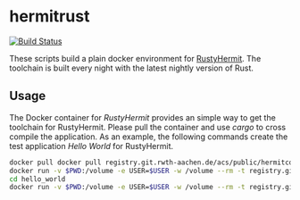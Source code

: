 # hermitrust
[![Build Status](https://git.rwth-aachen.de/acs/public/hermitcore/hermitrust/badges/master/pipeline.svg)](https://git.rwth-aachen.de/acs/public/hermitcore/hermitrust/pipelines)

These scripts build a plain docker environment for  [RustyHermit](https://github.com/hermitcore/libhermit-rs).
The toolchain is built every night with the latest nightly version of Rust.

## Usage

The Docker container for *RustyHermit* provides an simple way to get the toolchain for RustyHermit.
Please pull the container and use *cargo* to cross compile the application.
As an example, the following commands create the test application *Hello World* for RustyHermit.

```sh
docker pull docker pull registry.git.rwth-aachen.de/acs/public/hermitcore/hermitrust:latest
docker run -v $PWD:/volume -e USER=$USER -w /volume --rm -t registry.git.rwth-aachen.de/acs/public/hermitcore/hermitrust cargo new hello_world --bin
cd hello_world
docker run -v $PWD:/volume -e USER=$USER -w /volume --rm -t registry.git.rwth-aachen.de/acs/public/hermitcore/hermitrust cargo build --target x86_64-unknown-hermit
```
